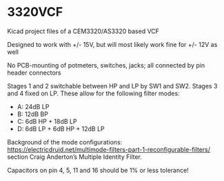 # 3320VCF
Kicad project files of a CEM3320/AS3320 based VCF

Designed to work with +/- 15V, but will most likely work fine for +/- 12V as well

No PCB-mounting of potmeters, switches, jacks; all connected by pin header connectors

Stages 1 and 2 switchable between HP and LP by SW1 and SW2. 
Stages 3 and 4 fixed on LP.
These allow for the following filter modes:
- A: 24dB LP
- B: 12dB BP
- C: 6dB HP + 18dB LP
- D: 6dB LP + 6dB HP + 12dB LP

Background of the mode configurations: https://electricdruid.net/multimode-filters-part-1-reconfigurable-filters/ section Craig Anderton’s Multiple Identity Filter.

Capacitors on pin 4, 5, 11 and 16 should be 1% or less tolerance! 
